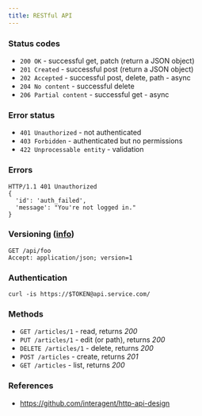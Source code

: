 ```yaml
---
title: RESTful API
---
```


### Status codes

 * `200 OK` - successful get, patch (return a JSON object)
 * `201 Created` - successful post (return a JSON object)
 * `202 Accepted` - successful post, delete, path - async
 * `204 No content` - successful delete
 * `206 Partial content` - successful get - async

### Error status

 * `401 Unauthorized` - not authenticated
 * `403 Forbidden` - authenticated but no permissions
 * `422 Unprocessable entity` - validation

### Errors

    HTTP/1.1 401 Unauthorized
    {
      'id': 'auth_failed',
      'message': "You're not logged in."
    }

### Versioning ([info](https://github.com/interagent/http-api-design#version-with-accepts-header))

    GET /api/foo
    Accept: application/json; version=1

### Authentication

    curl -is https://$TOKEN@api.service.com/

### Methods

 * `GET /articles/1` - read, returns *200*
 * `PUT /articles/1` - edit (or path), returns *200*
 * `DELETE /articles/1` - delete, returns *200*
 * `POST /articles` - create, returns *201*
 * `GET /articles` - list, returns *200*

### References

 * https://github.com/interagent/http-api-design
